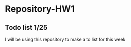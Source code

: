 # Repository-HW1

## Todo list 1/25

  I will be using this repository to make a to list for this week
  
